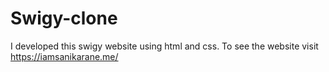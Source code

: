 # Swigy-clone
I developed this swigy website using html and css. To see the website visit https://iamsanikarane.me/
